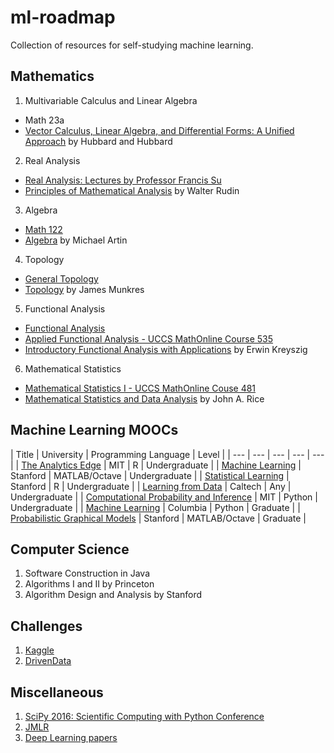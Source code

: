# ml-roadmap
Collection of resources for self-studying machine learning.

## Mathematics
1. Multivariable Calculus and Linear Algebra
  - Math 23a
  - [Vector Calculus, Linear Algebra, and Differential Forms: A Unified Approach](http://www.goodreads.com/book/show/631871.Vector_Calculus_Linear_Algebra_and_Differential_Forms?from_search=true) by Hubbard and Hubbard
2. Real Analysis
  - [Real Analysis: Lectures by Professor Francis Su](https://www.youtube.com/playlist?list=PL0E754696F72137EC)
  - [Principles of Mathematical Analysis](http://www.goodreads.com/book/show/292079.Principles_of_Mathematical_Analysis) by Walter Rudin
3. Algebra
  - [Math 122](http://wayback.archive-it.org/3671/20150528171650/https://www.extension.harvard.edu/open-learning-initiative/abstract-algebra)
  - [Algebra](http://www.goodreads.com/book/show/1247754.Algebra?from_search=true) by Michael Artin
4. Topology
  - [General Topology](https://www.youtube.com/playlist?list=PLpG_ISEhQ6z0Q5MaIvdn5tBJFWfp9fZtQ)
  - [Topology](http://www.goodreads.com/book/show/116418.Topology) by James Munkres
5. Functional Analysis
  - [Functional Analysis](https://www.youtube.com/playlist?list=PLAvgI3H-gclZa-DVTMyUIAxM-X8NSikwu)
  - [Applied Functional Analysis - UCCS MathOnline Course 535](https://www.youtube.com/playlist?list=PLBC73B96341ECF455)
  - [Introductory Functional Analysis with Applications](http://www.goodreads.com/book/show/241452.Introductory_Functional_Analysis_with_Applications) by Erwin Kreyszig
6. Mathematical Statistics
  - [Mathematical Statistics I - UCCS MathOnline Couse 481](https://www.youtube.com/playlist?list=PL9520222F814EE9B6)
  - [Mathematical Statistics and Data Analysis](http://www.goodreads.com/book/show/1873819.Mathematical_Statistics_and_Data_Analysis) by John A. Rice


## Machine Learning MOOCs
| Title | University | Programming Language | Level |
| --- | --- | --- | --- | --- | 
| [The Analytics Edge](https://www.edx.org/course/analytics-edge-mitx-15-071x-2) | MIT | R | Undergraduate |
| [Machine Learning](https://www.coursera.org/learn/machine-learning) | Stanford | MATLAB/Octave | Undergraduate |
| [Statistical Learning](https://lagunita.stanford.edu/courses/HumanitiesSciences/StatLearning/Winter2016/about) | Stanford | R | Undergraduate |
| [Learning from Data](https://www.edx.org/course/learning-data-introductory-machine-caltechx-cs1156x) | Caltech | Any | Undergraduate |
| [Computational Probability and Inference](https://www.edx.org/course/computational-probability-inference-mitx-6-008-1x) | MIT | Python | Undergraduate |
| [Machine Learning](https://www.edx.org/course/machine-learning-columbiax-csmm-102x) | Columbia | Python | Graduate |
| [Probabilistic Graphical Models](https://www.coursera.org/specializations/probabilistic-graphical-models) | Stanford | MATLAB/Octave | Graduate |


## Computer Science
1. Software Construction in Java
2. Algorithms I and II by Princeton
3. Algorithm Design and Analysis by Stanford


## Challenges
1. [Kaggle](https://www.kaggle.com/)
2. [DrivenData](https://www.drivendata.org/)


## Miscellaneous
1. [SciPy 2016: Scientific Computing with Python Conference](https://www.youtube.com/playlist?list=PLYx7XA2nY5Gf37zYZMw6OqGFRPjB1jCy6)
2. [JMLR](http://www.jmlr.org/)
3. [Deep Learning papers](https://github.com/songrotek/Deep-Learning-Papers-Reading-Roadmap)
